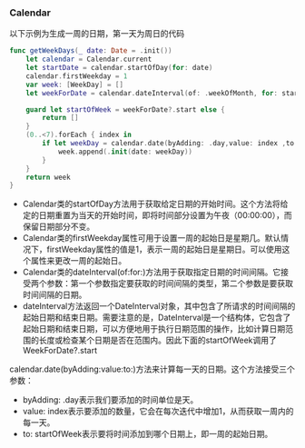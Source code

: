 ### Calendar

以下示例为生成一周的日期，第一天为周日的代码

```Swift
func getWeekDays(_ date: Date = .init())
    let calendar = Calendar.current
    let startDate = calendar.startOfDay(for: date)
    calendar.firstWeekday = 1 
    var week: [WeekDay] = []
    let weekForDate = calendar.dateInterval(of: .weekOfMonth, for: startDate)

    guard let startOfWeek = weekForDate?.start else {
        return []
    }
    (0..<7).forEach { index in
        if let weekDay = calendar.date(byAdding: .day,value: index ,to: startOfWeek) {
            week.append(.init(date: weekDay))
        }
    }
    return week
}
```

- Calendar类的startOfDay方法用于获取给定日期的开始时间。这个方法将给定的日期重置为当天的开始时间，即将时间部分设置为午夜（00:00:00），而保留日期部分不变。
- Calendar类的firstWeekday属性可用于设置一周的起始日是星期几。默认情况下，firstWeekday属性的值是1，表示一周的起始日是星期日。可以使用这个属性来更改一周的起始日。
- Calendar类的dateInterval(of:for:)方法用于获取指定日期的时间间隔。它接受两个参数：第一个参数指定要获取的时间间隔的类型，第二个参数是要获取时间间隔的日期。
- dateInterval方法返回一个DateInterval对象，其中包含了所请求的时间间隔的起始日期和结束日期。需要注意的是，DateInterval是一个结构体，它包含了起始日期和结束日期，可以方便地用于执行日期范围的操作，比如计算日期范围的长度或检查某个日期是否在范围内。因此下面的startOfWeek调用了WeekForDate?.start


calendar.date(byAdding:value:to:)方法来计算每一天的日期。这个方法接受三个参数：

- byAdding: .day表示我们要添加的时间单位是天。
- value: index表示要添加的数量，它会在每次迭代中增加1，从而获取一周内的每一天。
- to: startOfWeek表示要将时间添加到哪个日期上，即一周的起始日期。


